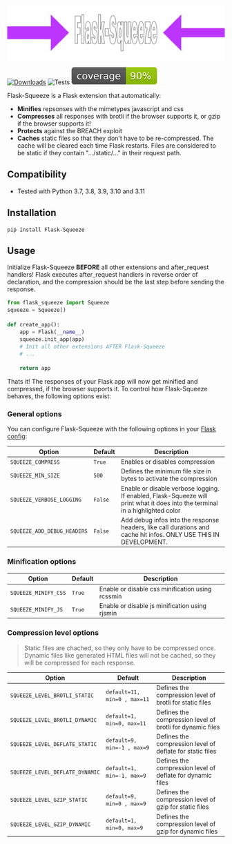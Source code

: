 ![Logo](https://github.com/mkrd/Flask-Squeeze/blob/master/assets/logo.png?raw=true)

[![Downloads](https://pepy.tech/badge/flask-squeeze)](https://pepy.tech/project/flask-squeeze)
![Tests](https://github.com/mkrd/Flask-Squeeze/actions/workflows/test.yml/badge.svg)
![Coverage](https://github.com/mkrd/Flask-Squeeze/blob/master/assets/coverage.svg?raw=1)

Flask-Squeeze is a Flask extension that automatically:
- **Minifies** repsonses with the mimetypes javascript and css
- **Compresses** all responses with brotli if the browser supports it, or gzip if the browser supports it!
- **Protects** against the BREACH exploit
- **Caches** static files so that they don't have to be re-compressed. The cache will be cleared each time Flask restarts. Files are considered to be static if they contain ".../static/..." in their request path.

## Compatibility
- Tested with Python 3.7, 3.8, 3.9, 3.10 and 3.11

## Installation
```
pip install Flask-Squeeze
```

## Usage
Initialize Flask-Squeeze **BEFORE** all other extensions and after_request handlers! Flask executes after_request handlers in reverse order of declaration, and the compression should be the last step before sending the response.
```python
from flask_squeeze import Squeeze
squeeze = Squeeze()

def create_app():
    app = Flask(__name__)
    squeeze.init_app(app)
    # Init all other extensions AFTER Flask-Squeeze
    # ...

    return app
```

Thats it! The responses of your Flask app will now get minified and compressed, if the browser supports it.
To control how Flask-Squeeze behaves, the following options exist:

### General options
You can configure Flask-Squeeze with the following options in your [Flask config](https://flask.palletsprojects.com/en/latest/config/):

| Option | Default | Description |
| --- | --- | --- |
| `SQUEEZE_COMPRESS` | `True` | Enables or disables compression |
| `SQUEEZE_MIN_SIZE` | `500` | Defines the minimum file size in bytes to activate the compression |
| `SQUEEZE_VERBOSE_LOGGING` | `False` | Enable or disable verbose logging. If enabled, Flask-Squeeze will print what it does into the terminal in a highlighted color |
| `SQUEEZE_ADD_DEBUG_HEADERS` | `False` | Add debug infos into the response headers, like call durations and cache hit infos. ONLY USE THIS IN DEVELOPMENT.

### Minification options
| Option | Default | Description |
| --- | --- | --- |
| `SQUEEZE_MINIFY_CSS` | `True` | Enable or disable css minification using rcssmin |
| `SQUEEZE_MINIFY_JS` | `True` | Enable or disable js minification using rjsmin |

### Compression level options
> Static files are chached, so they only have to be compressed once.
> Dynamic files like generated HTML files will not be cached, so they will be compressed for each response.

| Option | Default | Description |
| --- | --- | --- |
| `SQUEEZE_LEVEL_BROTLI_STATIC` | `default=11, min=0 , max=11` | Defines the compression level of brotli for static files |
| `SQUEEZE_LEVEL_BROTLI_DYNAMIC` | `default=1, min=0, max=11` | Defines the compression level of brotli for dynamic files |
| `SQUEEZE_LEVEL_DEFLATE_STATIC` | `default=9, min=-1 , max=9` | Defines the compression level of deflate for static files |
| `SQUEEZE_LEVEL_DEFLATE_DYNAMIC` | `default=1, min=-1, max=9` |  Defines the compression level of deflate for dynamic files |
| `SQUEEZE_LEVEL_GZIP_STATIC` | `default=9, min=0 , max=9` | Defines the compression level of gzip for static files |
| `SQUEEZE_LEVEL_GZIP_DYNAMIC` | `default=1, min=0, max=9` |  Defines the compression level of gzip for dynamic files |
